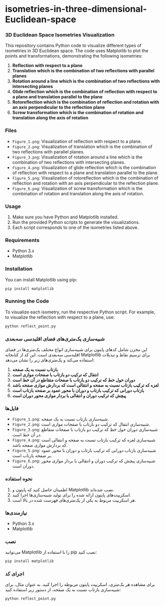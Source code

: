 # isometries-in-three-dimensional-Euclidean-space
### 3D Euclidean Space Isometries Visualization

This repository contains Python code to visualize different types of isometries in 3D Euclidean space. The code uses Matplotlib to plot the points and transformations, demonstrating the following isometries:

1. **Reflection with respect to a plane**
2. **Translation which is the combination of two reflections with parallel planes**
3. **Rotation around a line which is the combination of two reflections with intersecting planes**
4. **Glide reflection which is the combination of reflection with respect to a plane and translation parallel to the plane**
5. **Rotoreflection which is the combination of reflection and rotation with an axis perpendicular to the reflection plane**
6. **Screw transformation which is the combination of rotation and translation along the axis of rotation**

### Files

- `Figure_1.png`: Visualization of reflection with respect to a plane.
- `Figure_2.png`: Visualization of translation which is the combination of two reflections with parallel planes.
- `Figure_3.png`: Visualization of rotation around a line which is the combination of two reflections with intersecting planes.
- `Figure_4.png`: Visualization of glide reflection which is the combination of reflection with respect to a plane and translation parallel to the plane.
- `Figure_5.png`: Visualization of rotoreflection which is the combination of reflection and rotation with an axis perpendicular to the reflection plane.
- `Figure_6.png`: Visualization of screw transformation which is the combination of rotation and translation along the axis of rotation.

### Usage

1. Make sure you have Python and Matplotlib installed.
2. Run the provided Python scripts to generate the visualizations.
3. Each script corresponds to one of the isometries listed above.

### Requirements

- Python 3.x
- Matplotlib

### Installation

You can install Matplotlib using pip:
```bash
pip install matplotlib
```

### Running the Code

To visualize each isometry, run the respective Python script. For example, to visualize the reflection with respect to a plane, use:
```bash
python reflect_point.py
```

### شبیه‌سازی یک‌متری‌های فضای اقلیدسی سه‌بعدی

این مخزن شامل کدهای پایتون برای شبیه‌سازی انواع مختلف یک‌متری‌ها در فضای اقلیدسی سه‌بعدی است. این کد از کتابخانه Matplotlib برای ترسیم نقاط و تبدیلات استفاده می‌کند و یک‌متری‌های زیر را نشان می‌دهد:

1. **بازتاب نسبت به یک صفحه**
2. **انتقال که ترکیب دو بازتاب با صفحات موازی است**
3. **دوران حول خط که ترکیب دو بازتاب با صفحات متقاطع در آن خط است**
4. **لغزه که ترکیب بازتاب نسبت به صفحه و انتقالی است که بردارش موازی صفحه باشد**
5. **بازتاب دورانی که ترکیب بازتاب و دوران با محور عمود بر صفحه بازتاب است**
6. **پیچش که ترکیب دوران و انتقالی با بردار موازی محور دوران است**

### فایل‌ها

- `Figure_1.png`: شبیه‌سازی بازتاب نسبت به یک صفحه.
- `Figure_2.png`: شبیه‌سازی انتقال که ترکیب دو بازتاب با صفحات موازی است.
- `Figure_3.png`: شبیه‌سازی دوران حول خط که ترکیب دو بازتاب با صفحات متقاطع در آن خط است.
- `Figure_4.png`: شبیه‌سازی لغزه که ترکیب بازتاب نسبت به صفحه و انتقالی است که بردارش موازی صفحه باشد.
- `Figure_5.png`: شبیه‌سازی بازتاب دورانی که ترکیب بازتاب و دوران با محور عمود بر صفحه بازتاب است.
- `Figure_6.png`: شبیه‌سازی پیچش که ترکیب دوران و انتقالی با بردار موازی محور دوران است.

### نحوه استفاده

1. اطمینان حاصل کنید که پایتون و Matplotlib نصب شده‌اند.
2. اسکریپت‌های پایتون ارائه شده را برای تولید شبیه‌سازی‌ها اجرا کنید.
3. هر اسکریپت مربوط به یکی از یک‌متری‌های فهرست شده در بالا است.

### نیازمندی‌ها

- Python 3.x
- Matplotlib

### نصب

می‌توانید Matplotlib را با استفاده از pip نصب کنید:
```bash
pip install matplotlib
```

### اجرای کد

برای مشاهده هر یک‌متری، اسکریپت پایتون مربوطه را اجرا کنید. به عنوان مثال، برای شبیه‌سازی بازتاب نسبت به یک صفحه، از دستور زیر استفاده کنید:
```bash
python reflect_point.py
```